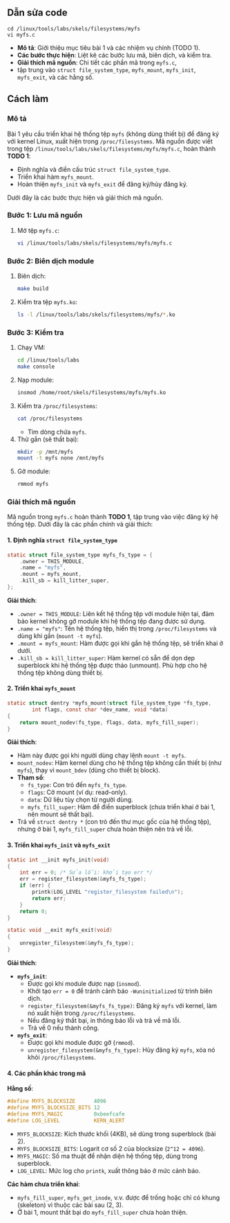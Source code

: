 ## Dẫn sửa code
    cd /linux/tools/labs/skels/filesystems/myfs
    vi myfs.c

- **Mô tả**: Giới thiệu mục tiêu bài 1 và các nhiệm vụ chính (TODO 1).
- **Các bước thực hiện**: Liệt kê các bước lưu mã, biên dịch, và kiểm tra.
- **Giải thích mã nguồn**: Chi tiết các phần mã trong `myfs.c`, 
- tập trung vào `struct file_system_type`, `myfs_mount`, `myfs_init`, `myfs_exit`, và các hằng số.


## Cách làm

### Mô tả
Bài 1 yêu cầu triển khai hệ thống tệp `myfs` (không dùng thiết bị) để đăng ký với kernel Linux, xuất hiện trong `/proc/filesystems`. Mã nguồn được viết trong tệp `/linux/tools/labs/skels/filesystems/myfs/myfs.c`, hoàn thành **TODO 1**:

- Định nghĩa và điền cấu trúc `struct file_system_type`.
- Triển khai hàm `myfs_mount`.
- Hoàn thiện `myfs_init` và `myfs_exit` để đăng ký/hủy đăng ký.

Dưới đây là các bước thực hiện và giải thích mã nguồn.

### Bước 1: Lưu mã nguồn
1. Mở tệp `myfs.c`:
   ```bash
   vi /linux/tools/labs/skels/filesystems/myfs/myfs.c
   ```
   
### Bước 2: Biên dịch module
1. Biên dịch:
   ```bash
   make build 
   ```
2. Kiểm tra tệp `myfs.ko`:
   ```bash
   ls -l /linux/tools/labs/skels/filesystems/myfs/*.ko
   ```

### Bước 3: Kiểm tra
1. Chạy VM:
   ```bash
   cd /linux/tools/labs
   make console
   ```
2. Nạp module:
   ```bash
   insmod /home/root/skels/filesystems/myfs/myfs.ko
   ```
3. Kiểm tra `/proc/filesystems`:
   ```bash
   cat /proc/filesystems
   ```
    - Tìm dòng chứa `myfs`.
4. Thử gắn (sẽ thất bại):
   ```bash
   mkdir -p /mnt/myfs
   mount -t myfs none /mnt/myfs
   ```
5. Gỡ module:
   ```bash
   rmmod myfs
   ```

### Giải thích mã nguồn
Mã nguồn trong `myfs.c` hoàn thành **TODO 1**, tập trung vào việc đăng ký hệ thống tệp. Dưới đây là các phần chính và giải thích:

#### 1. Định nghĩa `struct file_system_type`
```c
static struct file_system_type myfs_fs_type = {
    .owner = THIS_MODULE,
    .name = "myfs",
    .mount = myfs_mount,
    .kill_sb = kill_litter_super,
};
```
**Giải thích**:
- `.owner = THIS_MODULE`: Liên kết hệ thống tệp với module hiện tại, đảm bảo kernel không gỡ module khi hệ thống tệp đang được sử dụng.
- `.name = "myfs"`: Tên hệ thống tệp, hiển thị trong `/proc/filesystems` và dùng khi gắn (`mount -t myfs`).
- `.mount = myfs_mount`: Hàm được gọi khi gắn hệ thống tệp, sẽ triển khai ở dưới.
- `.kill_sb = kill_litter_super`: Hàm kernel có sẵn để dọn dẹp superblock khi hệ thống tệp được tháo (unmount). Phù hợp cho hệ thống tệp không dùng thiết bị.

#### 2. Triển khai `myfs_mount`
```c
static struct dentry *myfs_mount(struct file_system_type *fs_type,
        int flags, const char *dev_name, void *data)
{
    return mount_nodev(fs_type, flags, data, myfs_fill_super);
}
```
**Giải thích**:
- Hàm này được gọi khi người dùng chạy lệnh `mount -t myfs`.
- `mount_nodev`: Hàm kernel dùng cho hệ thống tệp không cần thiết bị (như `myfs`), thay vì `mount_bdev` (dùng cho thiết bị block).
- **Tham số**:
    - `fs_type`: Con trỏ đến `myfs_fs_type`.
    - `flags`: Cờ mount (ví dụ: read-only).
    - `data`: Dữ liệu tùy chọn từ người dùng.
    - `myfs_fill_super`: Hàm để điền superblock (chưa triển khai ở bài 1, nên mount sẽ thất bại).
- Trả về `struct dentry *` (con trỏ đến thư mục gốc của hệ thống tệp), nhưng ở bài 1, `myfs_fill_super` chưa hoàn thiện nên trả về lỗi.

#### 3. Triển khai `myfs_init` và `myfs_exit`
```c
static int __init myfs_init(void)
{
    int err = 0; /* Sửa lỗi: khởi tạo err */
    err = register_filesystem(&myfs_fs_type);
    if (err) {
        printk(LOG_LEVEL "register_filesystem failed\n");
        return err;
    }
    return 0;
}

static void __exit myfs_exit(void)
{
    unregister_filesystem(&myfs_fs_type);
}
```
**Giải thích**:
- **`myfs_init`**:
    - Được gọi khi module được nạp (`insmod`).
    - Khởi tạo `err = 0` để tránh cảnh báo `-Wuninitialized` từ trình biên dịch.
    - `register_filesystem(&myfs_fs_type)`: Đăng ký `myfs` với kernel, làm nó xuất hiện trong `/proc/filesystems`.
    - Nếu đăng ký thất bại, in thông báo lỗi và trả về mã lỗi.
    - Trả về 0 nếu thành công.
- **`myfs_exit`**:
    - Được gọi khi module được gỡ (`rmmod`).
    - `unregister_filesystem(&myfs_fs_type)`: Hủy đăng ký `myfs`, xóa nó khỏi `/proc/filesystems`.

#### 4. Các phần khác trong mã
**Hằng số**:
```c
#define MYFS_BLOCKSIZE      4096
#define MYFS_BLOCKSIZE_BITS 12
#define MYFS_MAGIC          0xbeefcafe
#define LOG_LEVEL           KERN_ALERT
```
- `MYFS_BLOCKSIZE`: Kích thước khối (4KB), sẽ dùng trong superblock (bài 2).
- `MYFS_BLOCKSIZE_BITS`: Logarit cơ số 2 của blocksize (`2^12 = 4096`).
- `MYFS_MAGIC`: Số ma thuật để nhận diện hệ thống tệp, dùng trong superblock.
- `LOG_LEVEL`: Mức log cho `printk`, xuất thông báo ở mức cảnh báo.

**Các hàm chưa triển khai**:
- `myfs_fill_super`, `myfs_get_inode`, v.v. được để trống hoặc chỉ có khung (skeleton) vì thuộc các bài sau (2, 3).
- Ở bài 1, mount thất bại do `myfs_fill_super` chưa hoàn thiện.

